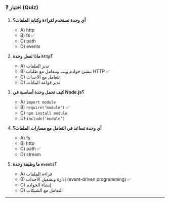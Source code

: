 
### ❓ اختبار (Quiz)

1.  **أي وحدة تستخدم لقراءة وكتابة الملفات؟**
    * A) http
    * B) fs ✅
    * C) path
    * D) events

2.  **ماذا تفعل وحدة `http`؟**
    * A) تدير الملفات
    * B) تنشئ خوادم ويب وتتعامل مع طلبات HTTP ✅
    * C) تتعامل مع الأحداث
    * D) تدير قواعد البيانات

3.  **كيف تحمل وحدة أساسية في Node.js؟**
    * A) `import module`
    * B) `require(‘module’)` ✅
    * C) `npm install module`
    * D) `include(‘module’)`

4.  **أي وحدة تساعد في التعامل مع مسارات الملفات؟**
    * A) fs
    * B) http
    * C) path ✅
    * D) stream

5.  **ما وظيفة وحدة `events`؟**
    * A) قراءة الملفات
    * B) إدارة وتشغيل الأحداث (event-driven programming) ✅
    * C) إنشاء الخوادم
    * D) التعامل مع الشبكات

---